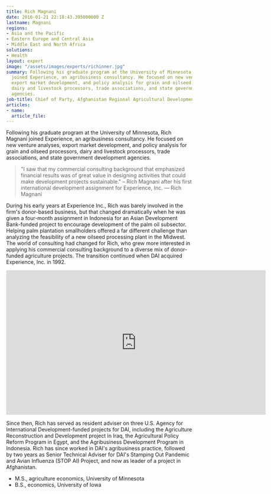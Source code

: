 ```yaml
---
title: Rich Magnani
date: 2016-01-21 22:18:43.395000000 Z
lastname: Magnani
regions:
- Asia and the Pacific
- Eastern Europe and Central Asia
- Middle East and North Africa
solutions:
- Health
layout: expert
image: "/assets/images/experts/richinner.jpg"
summary: Following his graduate program at the University of Minnesota, Rich Magnani
  joined Experience, an agribusiness consultancy. He focused on new venture analyses,
  export market development, and policy analysis for grain and oilseed processors,
  dairy and livestock processors, trade associations, and state government development
  agencies.
job-title: Chief of Party, Afghanistan Regional Agricultural Development Program
articles:
- name: 
  article_file: 
---
```


Following his graduate program at the University of Minnesota, Rich Magnani joined Experience, an agribusiness consultancy. He focused on new venture analyses, export market development, and policy analysis for grain and oilseed processors, dairy and livestock processors, trade associations, and state government development agencies.

> "I saw that my commercial consulting background that emphasized financial results was of great value in designing activities that could make development projects sustainable." – Rich Magnani after his first international development assignment for Experience, Inc. — Rich Magnani

During his early years at Experience Inc., Rich was barely involved in the firm's donor-based business, but that changed dramatically when he was given a four-month assignment in Indonesia for an Asian Development Bank-funded project to encourage development of the palm oil subsector. Helping palm plantation smallholders offered a far different challenge than analyzing the feasibility of a new oilseed processing plant in the Midwest. The world of consulting had changed for Rich, who grew more interested in applying his commercial consulting background to a diverse mix of donor-funded agriculture projects. The transition continued when DAI acquired Experience, Inc. in 1992.

<iframe allowfullscreen="" frameborder="0" height="392" mozallowfullscreen="" src="http://player.vimeo.com/video/35278992?portrait=0" webkitallowfullscreen="" width="703"></iframe>

Since then, Rich has served as resident adviser on three U.S. Agency for International Development-funded projects for DAI, including the Agriculture Reconstruction and Development project in Iraq, the Agricultural Policy Reform Program in Egypt, and the Agribusiness Development Program in Indonesia. Rich has since worked in DAI's agribusiness practice, followed by two years as Senior Technical Adviser for DAI's Stamping Out Pandemic and Avian Influenza (STOP AI) Project, and now as leader of a project in Afghanistan.

* M.S., agriculture economics, University of Minnesota
* B.S., economics, University of Iowa
